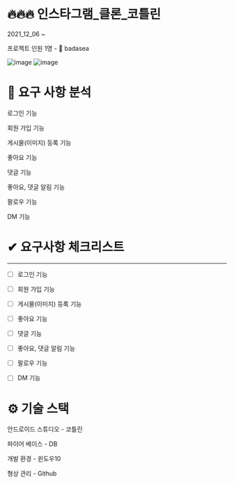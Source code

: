 # 🔥🔥🔥 인스타그램_클론_코틀린

2021_12_06 ~ 

프로젝트 인원 1명 - 👨 badasea

![image](https://user-images.githubusercontent.com/57929751/144806280-2703abe4-3216-49b1-a6d2-0a376da6587b.png)
![image](https://user-images.githubusercontent.com/57929751/144806314-282e77cf-c775-44b1-b4f2-0826f14b949c.png)


# 📌 요구 사항 분석

로그인 기능

회원 가입 기능

게시물(이미지) 등록 기능

좋아요 기능

댓글 기능

좋아요, 댓글 알림 기능

팔로우 기능

DM 기능

# ✔ 요구사항 체크리스트

---

- [ ]  로그인 기능
- [ ]  회원 가입 기능
- [ ]  게시물(이미지) 등록 기능
- [ ]  좋아요 기능
- [ ]  댓글 기능
- [ ]  좋아요, 댓글 알림 기능
- [ ]  팔로우 기능
- [ ]  DM 기능




# ⚙ 기술 스택 

안드로이드 스튜디오 - 코틀린

파이어 베이스 - DB

개발 환경 - 윈도우10

형상 관리 - Github
